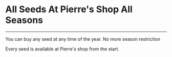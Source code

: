 # All Seeds At Pierre's Shop All Seasons
***

You can buy any seed at any time of the year. No more season restriction

Every seed is available at Pierre's shop from the start.